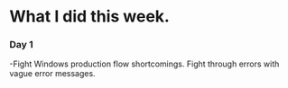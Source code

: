 # What I did this week.
### Day 1 
-Fight Windows production flow shortcomings. Fight through errors with vague error messages. 
